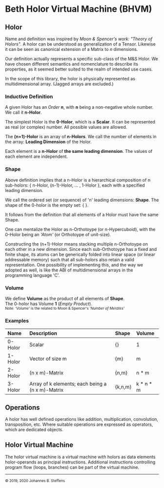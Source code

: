 # Beth Holor Virtual Machine (BHVM)

## Holor
Name and definition was inspired by *Moon & Spencer's work: "Theory of Holors"*. 
A holor can be understood as generalization of a Tensor. Likewise it can be seen
as canonical extension of a Matrix to *n* dimensions. 

Our definition actually represents a specific sub-class of the M&S Holor. We have chosen
different semantics and nomenclature to describe its properties, as it seemed better
suited to the realm of intended use cases.

In the scope of this library, the holor is physically represented as multidimensional array.
(Jagged arrays are excluded.)

### Inductive Definition
A given Holor has an *Order* **n**, with **n** being a non-negative whole number.
We call it **n-Holor**.

The simplest Holor is the **0-Holor**, which is a **Scalar**. 
It can be represented as real (or complex) number.
All possible values are allowed.

The **(n+1)-Holor** is an array of **n-Holors**.
We call the number of elements in the array: **Leading Dimension** of the Holor.

Each element is a **n-Holor** of **the same leading dimension**.
The values of each element are independent.

### Shape
Above definition implies that a n-Holor is a hierarchical composition
of n sub-holors: { n-Holor, (n-1)-Holor, ... , 1-Holor }, each with a specified
leading dimension. 

We call the ordered set (or sequence) of 'n' leading dimensions: **Shape**.
The shape of the 0-holor is the empty set: \{ \}.

It follows from the definition that all elements of a Holor must have the same Shape.

One can mentalize the Holor as n-Orthotoype (or n-Hypercuboid), with the 0-Holor
being an *'Atom'* (or Orthotoype of unit-size).

Constructing the (n+1)-Holor means stacking multiple n-Orthotoype on each other
in a new dimension. Since each sub-Orthotoype has a fixed and finite shape,
its atoms can be generically folded into linear space
(or linear addressable memory) such that all sub-holors also retain a valid
representation. One possibility of implementing this, and the way we adopted as well, 
is like the ABI of multidimensional arrays in the programming language 'C'.

### Volume
We define **Volume** as the product of all elements of **Shape**.
<br>The 0-holor has Volume **1** (*Empty Product*).
<br><sub> Note: *'Volume'* is the related to Moon & Spencer's *'Number of Merates'*</sub>

### Examples
|Name|Description|Shape|Volume|
|:---|:---|:---|:---|
|0-Holor|Scalar|\{\}|1|
|1-Holor|Vector of size m|\{m\}|m|
|2-Holor|(n x m)-Matrix|\{n,m\}|n * m|
|3-Holor|Array of k elements; each being a (n x m)-Matrix|\{k,n,m\}|k * n * m|

## Operations
A holor has well defined operations like addition, multiplication, convolution, transposition, etc.
Where suitable operations are expressed as operators, 
which are dedicated objects.

## Holor Virtual Machine
The holor virtual machine is a virtual machine with holors as data elements
holor-operands as principal instructions. Additional instructions
controlling program flow (loops, branches) can be part of the virtual machine.

------
<sub>&copy; 2019, 2020 Johannes B. Steffens</sub>